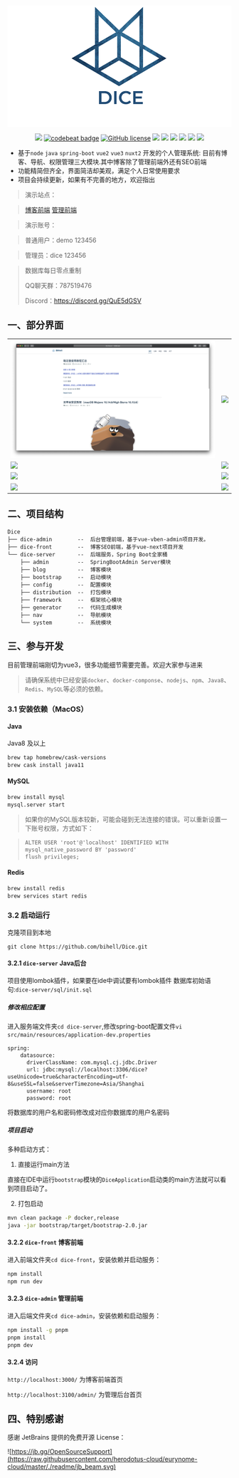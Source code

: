 <p align="center">
  <img align="center" src="https://raw.githubusercontent.com/bihell/blog-img/master/logo.png"/>
</p>
<p align="center">
    <a href="https://www.travis-ci.org/bihell/Dice"><img src="https://www.travis-ci.org/bihell/Dice.svg?branch=master"></a>
    <a href="https://codebeat.co/projects/github-com-bihell-dice-master"><img alt="codebeat badge" src="https://codebeat.co/badges/eb0bdd65-dad1-45e6-aea6-371c64d4d943" /></a>
    <a href="https://github.com/bihell/Dice/blob/master/LICENSE"><img alt="GitHub license" src="https://img.shields.io/github/license/bihell/Dice"></a>
    <a alt="spring boot"><img src="https://img.shields.io/badge/java-8-yellow.svg"/></a>
    <a alt="spring boot"><img src="https://img.shields.io/badge/spring%20boot-2.3.3.RELEASE-blue"/></a>
    <a alt="vue"><img src="https://img.shields.io/badge/vue-3-orange.svg"></a>
    <a alt="nuxt"><img src="https://img.shields.io/badge/nuxt-2.11.0-yellowgreen.svg"></a>
    <a alt="docker"><img src="https://img.shields.io/badge/docker-19.03.5--ce-ff69b4.svg"></a>
    <a alt="docker-compose"><img src="https://img.shields.io/badge/docker--compose-1.25.2-lightgrey.svg"></a>
</p>


* 基于`node` `java` `spring-boot` `vue2` `vue3` `nuxt2` 开发的个人管理系统: 目前有博客、导航、权限管理三大模块.其中博客除了管理前端外还有SEO前端
* 功能精简但齐全，界面简洁却美观，满足个人日常使用要求
* 项目会持续更新，如果有不完善的地方，欢迎指出

> 演示站点： 

> [博客前端](https://www.bihell.com:8082/)  [管理前端](https://www.bihell.com:8082/admin/) 

> 演示账号：

> 普通用户：demo 123456

> 管理员：dice 123456

> 数据库每日零点重制
>
> QQ聊天群：787519476
>
> Discord：https://discord.gg/QuE5dGSV

## 一、部分界面

<table>
    <tr>
        <td>
            <img src="https://raw.githubusercontent.com/bihell/blog-img/master/dice1.png"/>
        </td>
        <td>
            <img src="img/post_list.png"/>
        </td>
    </tr>
    <tr>
        <td>
            <img src="img/post_edit.png"/>
        </td>
        <td>
            <img src="img/blog_setting.png"/>
        </td>
    </tr>
    <tr>
        <td>
            <img src="img/tag_list.png"/>
        </td>
        <td>
            <img src="img/nav_type.png"/>
        </td>
    </tr>
    <tr>
        <td>
            <img src="img/nav_list.png"/>
        </td>
        <td>
            <img src="img/system_permission.png"/>
        </td>
    </tr>
</table>

## 二、项目结构

```
Dice
├── dice-admin        --  后台管理前端，基于vue-vben-admin项目开发。
├── dice-front        --  博客SEO前端，基于vue-next项目开发
└── dice-server       --  后端服务，Spring Boot全家桶
    ├── admin         --  SpringBootAdmin Server模块
    ├── blog          --  博客模块
    ├── bootstrap     --  启动模块
    ├── config        --  配置模块
    ├── distribution  --  打包模块
    ├── framework     --  框架核心模块
    ├── generator     --  代码生成模块
    ├── nav           --  导航模块
    └── system        --  系统模块
```

## 三、参与开发

目前管理前端刚切为vue3，很多功能细节需要完善。欢迎大家参与进来

> 请确保系统中已经安装`docker`、`docker-componse`、`nodejs`、`npm`、`Java8`、`Redis`、`MySQL`等必须的依赖。

### 3.1 安装依赖（MacOS）

#### Java

Java8 及以上

```Bash
brew tap homebrew/cask-versions
brew cask install java11
```

#### MySQL

```Bash
brew install mysql
mysql.server start
```

> 如果你的MySQL版本较新，可能会碰到无法连接的错误。可以重新设置一下账号权限，方式如下：

> ```
> ALTER USER 'root'@'localhost' IDENTIFIED WITH mysql_native_password BY 'password'
> flush privileges;
> ```

#### Redis

```Bash
brew install redis
brew services start redis
```

### 3.2 启动运行

克隆项目到本地

   ```
   git clone https://github.com/bihell/Dice.git
   ```

#### 3.2.1 `dice-server` Java后台

项目使用lombok插件，如果要在ide中调试要有lombok插件
数据库初始语句:`dice-server/sql/init.sql`

##### 修改相应配置

进入服务端文件夹`cd dice-server`,修改spring-boot配置文件`vi src/main/resources/application-dev.properties`

```
spring:
    datasource:
      driverClassName: com.mysql.cj.jdbc.Driver
      url: jdbc:mysql://localhost:3306/dice?useUnicode=true&characterEncoding=utf-8&useSSL=false&serverTimezone=Asia/Shanghai
      username: root
      password: root
```

将数据库的用户名和密码修改成对应你数据库的用户名密码

##### 项目启动

多种启动方式：

1. 直接运行main方法

直接在IDE中运行`bootstrap`模块的`DiceApplication`启动类的main方法就可以看到项目启动了。

2. 打包启动

```Bash
mvn clean package -P docker,release
java -jar bootstrap/target/bootstrap-2.0.jar
```

#### 3.2.2 `dice-front` 博客前端

进入前端文件夹`cd dice-front`，安装依赖并启动服务：

```Bash
npm install
npm run dev
```

#### 3.2.3 `dice-admin` 管理前端

进入后端文件夹`cd dice-admin`，安装依赖和启动服务：

```Bash
npm install -g pnpm
pnpm install
pnpm dev
```

#### 3.2.4 访问

`http://localhost:3000/` 为博客前端首页

`http://localhost:3100/admin/` 为管理后台首页

## 四、特别感谢

感谢 JetBrains 提供的免费开源 License：

![https://jb.gg/OpenSourceSupport](https://raw.githubusercontent.com/herodotus-cloud/eurynome-cloud/master/./readme/jb_beam.svg)

